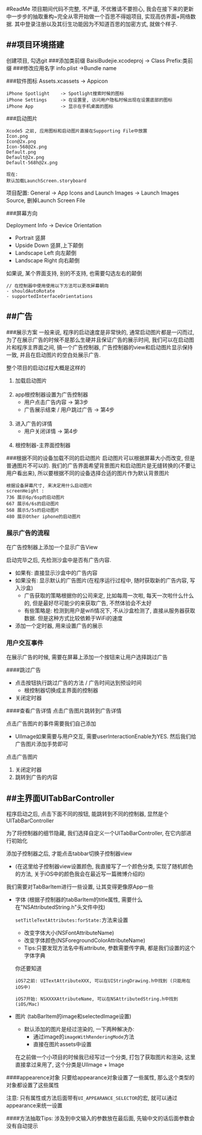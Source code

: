 #ReadMe
项目期间代码不完整, 不严谨, 不优雅请不要担心, 我会在接下来的更新中一步步的抽取重构~完全从零开始做一个百思不得姐项目, 实现高仿界面+网络数据. 其中登录注册以及其衍生功能因为不知道百思的加密方式, 就做个样子.

##项目环境搭建
---
创建项目, 勾选git
###添加类前缀
BaisiBudejie.xcodeproj -> Class Prefix:类前缀
###修改应用名字
info.plist ->Bundle name

###软件图标
 Assets.xcassets -> Appicon

```
iPhone Spotlight	-> Spotlight搜索时候的图标
iPhone Settings		-> 在设置里, 访问用户隐私时候出现在设置底部的图标
iPhone App			-> 显示在手机桌面的图标
```

###启动图片

```
Xcode5 之前, 应用图标和启动图片直接在Supporting File中放置
Icon.png
Icon@2x.png
Icon-568@2x.png
Default.png
Default@2x.png
Default-568h@2x.png

现在:
默认加载LaunchScreen.storyboard
```
项目配置: General -> App Icons and Launch Images -> Launch Images Source, 删掉Launch Screen File

###屏幕方向

Deployment Info -> Device Orientation

- Portrait 竖屏
- Upside Down 竖屏,上下颠倒
- Landscape Left 向左颠倒
- Landscape Right 向右颠倒

如果说, 某个界面支持, 别的不支持, 也需要勾选左右的颠倒

```
// 在控制器中使用使用以下方法可以更改屏幕朝向
- shouldAutoRotate
- supportedInterfaceOrientations
```

##广告
---
###展示方案
一般来说, 程序的启动速度是非常快的, 通常启动图片都是一闪而过, 为了在展示广告的时候不是那么生硬并且保证广告的展示时间, 我们可以在启动图片和程序主界面之间, 搞一个广告控制器, 广告控制器的view和启动图片显示保持一致, 并且在启动图片的空白处展示广告.

整个项目的启动过程大概是这样的

1. 加载启动图片<br/><br/>
2. app根控制器设置为广告控制器
	- 用户点击广告内容 -> 第3步
	- 广告展示结束 / 用户跳过广告 -> 第4步<br/><br/>
3. 进入广告的详情
	- 用户关闭详情 -> 第4步<br/><br/>
4. 根控制器-主界面控制器

###根据不同的设备加载不同的启动图片
启动图片可以根据屏幕大小而改变, 但是普通图片不可以的. 我们的广告界面希望背景图片和启动图片是无缝转换的(不要让用户看出来), 所以要根据不同的设备选择合适的图片作为默认背景图片

```
根据设备屏幕尺寸, 来决定用什么启动图片
screenHeight : 
736 展示6p/6sp的启动图片
667 展示6/6s的启动图片
568 展示5/5s的启动图片
480 展示Other iphone的启动图片
```


### 展示广告的流程
在广告控制器上添加一个显示广告View

启动完毕之后, 先检测沙盒中是否有广告内容.

- 如果有: 直接显示沙盒中的广告内容
- 如果没有: 显示默认的广告图片(在程序运行过程中, 随时获取新的广告内容, 写入沙盒)
	- 广告获取的策略根据你的公司来定, 比如每周一次啦, 每天一次啦什么什么的, 但是最好尽可能少的来获取广告, 不然体验会不太好
	- 有些策略是: 检测到用户是wifi情况下, 不从沙盒检测了, 直接从服务器获取数据. 但是这种方式比较依赖于WiFi的速度
- 添加一个定时器, 用来设置广告的展示

### 用户交互事件

在展示广告的时候, 需要在屏幕上添加一个按钮来让用户选择跳过广告

####跳过广告
- 点击按钮执行跳过广告的方法 / 广告时间达到预设时间
	- 根控制器切换成主界面的控制器
- 关闭定时器

####查看广告详情
点击广告图片跳转到广告详情

点击广告图片的事件需要我们自己添加

- UIImage如果需要与用户交互, 需要userInteractionEnable为YES. 然后我们给广告图片添加手势即可


点击广告图片

1. 关闭定时器
2. 跳转到广告的内容


##主界面UITabBarController
---
程序启动之后, 点击下面不同的按钮, 能跳转到不同的控制器, 显然是个UITabBarController

为了将控制器的细节隐藏, 我们选择自定义一个UITabBarController, 在它内部进行初始化

添加子控制器之后, 才能点击tabbar切换子控制器view

- (在这里给子控制器view设置颜色, 我直接写了一个颜色分类, 实现了随机颜色的方法, 关于iOS中的颜色我会在最近写一篇微博介绍的)

我们需要对TabBarItem进行一些设置, 让其变得更像原App一些

- 字体 (根据子控制器的tabBarItem的title属性, 需要什么在"NSAttributedString.h"头文件中找)

	`setTitleTextAttributes:forState:`方法来设置
	- 改变字体大小(NSFontAttributeName)
	- 改变字体颜色(NSForegroundColorAttributeName)
	- Tips:只要发现方法名中有attribute, 参数需要传字典, 都是我们设置的这个字体字典

	你还要知道
	
	```
	iOS7之前: UITextAttributeXXX, 可以在UIStringDrawing.h中找到 (只能用在iOS中)
	
	iOS7开始: NSXXXXAttributeName, 可以在NSAttributedString.h中找到 (iOS/Mac)
	```
- 图片 (tabBarItem的image和selectedImage设置)
	- 默认添加的图片是经过渲染的, 一下两种解决办:
		- 通过image的`imageWithRenderingMode`方法
		- 直接在图片assets中设置
		
	在之前做一个小项目的时候我已经写过一个分类, 打包了获取图片和渲染, 这里直接拿过来用了, 这个分类是UIImage + Image
		
####appearence对象
只要给appearance对象设置了一些属性, 那么这个类型的对象都设置了这些属性

注意: 只有属性或方法后面带有`UI_APPEARANCE_SELECTOR`的宏, 就可以通过appearance来统一设置

####方法抽取Tips: 涉及到中文输入的参数放在最后面, 先输中文的话后面参数会没有自动提示